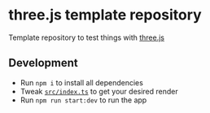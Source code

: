 # three.js template repository

Template repository to test things with [three.js](https://threejs.org/)

## Development

- Run `npm i` to install all dependencies
- Tweak [`src/index.ts`](src/index.ts) to get your desired render
- Run `npm run start:dev` to run the app
